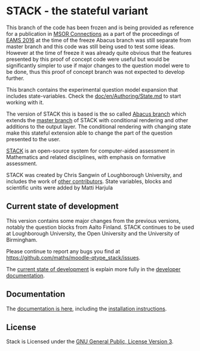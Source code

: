 # STACK - the stateful variant

This branch of the code has been frozen and is being provided as reference for a publication in [MSOR Connections](https://journals.gre.ac.uk/index.php/msor/index) as a part of the proceedings of [EAMS 2016](http://eams.ncl.ac.uk/) at the time of the freeze Abacus branch was still separate from master branch and this code was still being used to test some ideas. However at the time of freeze it was already quite obvious that the features presented by this proof of concept code were useful but would be significantly simpler to use if major changes to the question model were to be done, thus this proof of concept branch was not expected to develop further.

This branch contains the experimental question model expansion that includes state-variables. Check the
[doc/en/Authoring/State.md](doc/en/Authoring/State.md) to start working with it.

The version of STACK this is based is the so called [Abacus branch](https://github.com/maths/moodle-qtype_stack/tree/abacus) which extends the [master branch](https://github.com/maths/moodle-qtype_stack/tree/master) of STACK with conditional rendering and other additions to the output layer. The conditional rendering with changing state make this stateful extension able to change the part of the question presented to the user.

[STACK](doc/en/About/index.md)
is an open-source system for computer-aided assessment in Mathematics and related
disciplines, with emphasis on formative assessment.

STACK was created by Chris Sangwin of Loughborough University, and includes the work of
[other contributors](doc/en/About/Credits.md). State variables, blocks and scientific units were added by Matti Harjula

## Current state of development

This version contains some major changes from the previous versions, notably the question blocks from Aalto Finland.
STACK continues to be used at Loughborough University, the Open University and the University of Birmingham.

Please continue to report any bugs you find at https://github.com/maths/moodle-qtype_stack/issues.

The [current state of development](https://github.com/maths/moodle-qtype_stack/blob/master/doc/en/Developer/Development_track.md) is explain more fully in the [developer documentation](https://github.com/maths/moodle-qtype_stack/blob/master/doc/en/Developer/index.md).


## Documentation

The [documentation is here](https://github.com/maths/moodle-qtype_stack/blob/master/doc/en/index.md), including the [installation instructions](https://github.com/maths/moodle-qtype_stack/blob/master/doc/en/Installation/index.md).


## License

Stack is Licensed under the [GNU General Public, License Version 3](https://github.com/maths/moodle-qtype_stack/blob/master/COPYING.txt).
